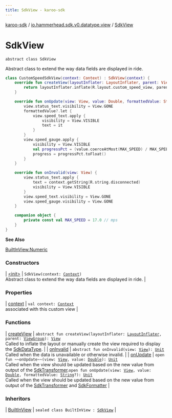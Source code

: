 ```yaml
---
title: SdkView - karoo-sdk
---
```


[karoo-sdk](../../index.html) / [io.hammerhead.sdk.v0.datatype.view](../index.html) / [SdkView](./index.html)

# SdkView

`abstract class SdkView`

Abstract class to extend the way data fields are displayed in ride.

``` kotlin
class CustomSpeedSdkView(context: Context) : SdkView(context) {
    override fun createView(layoutInflater: LayoutInflater, parent: ViewGroup): View {
        return layoutInflater.inflate(R.layout.custom_speed_view, parent, false)
    }

    override fun onUpdate(view: View, value: Double, formattedValue: String?) {
        view.status_text.visibility = View.GONE
        formattedValue?.let {
            view.speed_text.apply {
                visibility = View.VISIBLE
                text = it
            }
        }
        view.speed_gauge.apply {
            visibility = View.VISIBLE
            val progressPct = (value.coerceAtMost(MAX_SPEED) / MAX_SPEED) * 100f
            progress = progressPct.toFloat()
        }
    }

    override fun onInvalid(view: View) {
        view.status_text.apply {
            text = context.getString(R.string.disconnected)
            visibility = View.VISIBLE
        }
        view.speed_text.visibility = View.GONE
        view.speed_gauge.visibility = View.GONE
    }

    companion object {
        private const val MAX_SPEED = 17.0 // mps
    }
}
```

**See Also**

[BuiltInView.Numeric](../-built-in-view/-numeric/index.html)

### Constructors

| [&lt;init&gt;](-init-.html) | `SdkView(context: `[`Context`](https://developer.android.com/reference/android/content/Context.html)`)`<br>Abstract class to extend the way data fields are displayed in ride. |

### Properties

| [context](context.html) | `val context: `[`Context`](https://developer.android.com/reference/android/content/Context.html)<br>associated with this custom view |

### Functions

| [createView](create-view.html) | `abstract fun createView(layoutInflater: `[`LayoutInflater`](https://developer.android.com/reference/android/view/LayoutInflater.html)`, parent: `[`ViewGroup`](https://developer.android.com/reference/android/view/ViewGroup.html)`): `[`View`](https://developer.android.com/reference/android/view/View.html)<br>Called to inflate the layout or manually create the view required to display the [SdkDataType](../../io.hammerhead.sdk.v0.datatype/-sdk-data-type/index.html). |
| [onInvalid](on-invalid.html) | `abstract fun onInvalid(view: `[`View`](https://developer.android.com/reference/android/view/View.html)`): `[`Unit`](https://kotlinlang.org/api/latest/jvm/stdlib/kotlin/-unit/index.html)<br>Called when the data is unavailable or otherwise invalid. |
| [onUpdate](on-update.html) | `open fun ~~onUpdate~~(view: `[`View`](https://developer.android.com/reference/android/view/View.html)`, value: `[`Double`](https://kotlinlang.org/api/latest/jvm/stdlib/kotlin/-double/index.html)`): `[`Unit`](https://kotlinlang.org/api/latest/jvm/stdlib/kotlin/-unit/index.html)<br>Called when the view should be updated based on the new value from output of the [SdkTransformer](../../io.hammerhead.sdk.v0.datatype.transformer/-sdk-transformer/index.html).`open fun onUpdate(view: `[`View`](https://developer.android.com/reference/android/view/View.html)`, value: `[`Double`](https://kotlinlang.org/api/latest/jvm/stdlib/kotlin/-double/index.html)`, formattedValue: `[`String`](https://kotlinlang.org/api/latest/jvm/stdlib/kotlin/-string/index.html)`?): `[`Unit`](https://kotlinlang.org/api/latest/jvm/stdlib/kotlin/-unit/index.html)<br>Called when the view should be updated based on the new value from output of the [SdkTransformer](../../io.hammerhead.sdk.v0.datatype.transformer/-sdk-transformer/index.html) and [SdkFormatter](../../io.hammerhead.sdk.v0.datatype.formatter/-sdk-formatter/index.html) |

### Inheritors

| [BuiltInView](../-built-in-view/index.html) | `sealed class BuiltInView : `[`SdkView`](./index.html) |

